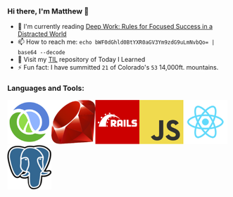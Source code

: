 ### Hi there, I'm Matthew :wave:

- :book: I'm currently reading [Deep Work: Rules for Focused Success in a Distracted World ](https://www.goodreads.com/book/show/25744928-deep-work)
- :mailbox: How to reach me: `echo bWF0dGhld0BtYXR0aGV3Ym9zdG9uLmNvbQo= | base64 --decode`
- 🧠 Visit my [TIL](https://github.com/bostonaholic/til) repository of Today I Learned
- :zap: Fun fact: I have summitted `21` of Colorado's `53` 14,000ft. mountains.

### Languages and Tools:

<img alt="Clojure" width="100px" src="https://raw.githubusercontent.com/github/explore/80688e429a7d4ef2fca1e82350fe8e3517d3494d/topics/clojure/clojure.png" /><img alt="Ruby" width="100px" src="https://raw.githubusercontent.com/github/explore/80688e429a7d4ef2fca1e82350fe8e3517d3494d/topics/ruby/ruby.png" /><img alt="Ruby on Rails" width="100px" src="https://raw.githubusercontent.com/github/explore/80688e429a7d4ef2fca1e82350fe8e3517d3494d/topics/rails/rails.png" /><img alt="JavaScript" width="100px" src="https://raw.githubusercontent.com/github/explore/80688e429a7d4ef2fca1e82350fe8e3517d3494d/topics/javascript/javascript.png" /><img alt="React" width="100px" src="https://raw.githubusercontent.com/github/explore/80688e429a7d4ef2fca1e82350fe8e3517d3494d/topics/react/react.png" /><img alt="PostgreSQL" width="100px" src="https://raw.githubusercontent.com/github/explore/80688e429a7d4ef2fca1e82350fe8e3517d3494d/topics/postgresql/postgresql.png" />

<br />
<br />
